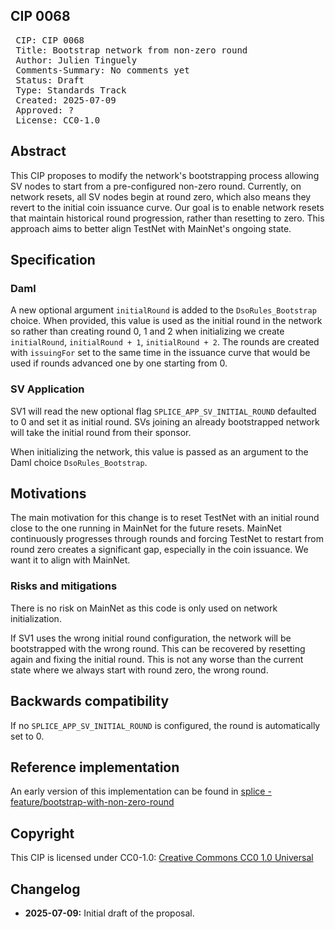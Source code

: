 ## CIP 0068

<pre>
 CIP: CIP 0068
 Title: Bootstrap network from non-zero round
 Author: Julien Tinguely
 Comments-Summary: No comments yet
 Status: Draft
 Type: Standards Track
 Created: 2025-07-09
 Approved: ?
 License: CC0-1.0
</pre>

## Abstract

This CIP proposes to modify the network's bootstrapping process allowing SV nodes to start from a pre-configured non-zero round. 
Currently, on network resets, all SV nodes begin at round zero, which also means they revert to the initial coin issuance curve. 
Our goal is to enable network resets that maintain historical round progression, rather than resetting to zero. 
This approach aims to better align TestNet with MainNet's ongoing state.

## Specification

### Daml

A new optional argument `initialRound` is added to the `DsoRules_Bootstrap` choice.
When provided, this value is used as the initial round in the network so rather than creating round 0, 1 and 2 when initializing 
we create `initialRound`, `initialRound + 1`, `initialRound + 2`. The rounds are created with `issuingFor` set to the same time 
in the issuance curve that would be used if rounds advanced one by one starting from 0.

### SV Application

SV1 will read the new optional flag `SPLICE_APP_SV_INITIAL_ROUND` defaulted to 0 and set it as initial round.
SVs joining an already bootstrapped network will take the initial round from their sponsor.

When initializing the network, this value is passed as an argument to the Daml choice `DsoRules_Bootstrap`.

## Motivations

The main motivation for this change is to reset TestNet with an initial round close to the one running in MainNet for the future resets.
MainNet continuously progresses through rounds and forcing TestNet to restart from round zero creates a significant gap, especially in the coin issuance.
We want it to align with MainNet.

### Risks and mitigations

There is no risk on MainNet as this code is only used on network initialization.

If SV1 uses the wrong initial round configuration, the network will be bootstrapped with the wrong round. 
This can be recovered by resetting again and fixing the initial round. This is not any worse than the current state where we always start with round zero, the wrong round.

## Backwards compatibility

If no `SPLICE_APP_SV_INITIAL_ROUND` is configured, the round is automatically set to 0.

## Reference implementation

An early version of this implementation can be found in [splice - feature/bootstrap-with-non-zero-round](https://github.com/hyperledger-labs/splice/tree/feature/bootstrap-with-non-zero-round)

## Copyright

This CIP is licensed under CC0-1.0: [Creative Commons CC0 1.0 Universal](https://creativecommons.org/publicdomain/zero/1.0/)

## Changelog

* **2025-07-09:** Initial draft of the proposal.
